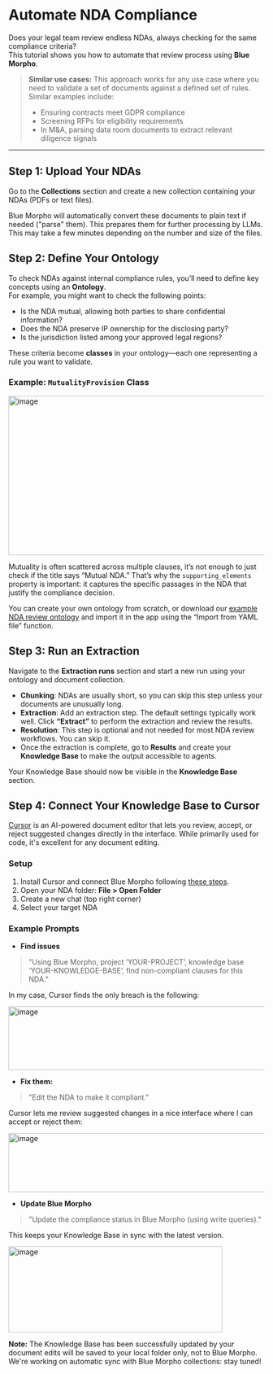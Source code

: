 # Automate NDA Compliance 

Does your legal team review endless NDAs, always checking for the same compliance criteria?  
This tutorial shows you how to automate that review process using **Blue Morpho**.

> **Similar use cases:** This approach works for any use case where you need to validate a set of documents against a defined set of rules. Similar examples include:
> - Ensuring contracts meet GDPR compliance  
> - Screening RFPs for eligibility requirements  
> - In M&A, parsing data room documents to extract relevant diligence signals

---

## Step 1: Upload Your NDAs

Go to the **Collections** section and create a new collection containing your NDAs (PDFs or text files).

Blue Morpho will automatically convert these documents to plain text if needed ("parse" them). This prepares them for further processing by LLMs. 
This may take a few minutes depending on the number and size of the files.

## Step 2: Define Your Ontology

To check NDAs against internal compliance rules, you’ll need to define key concepts using an **Ontology**.  
For example, you might want to check the following points:
- Is the NDA mutual, allowing both parties to share confidential information?
- Does the NDA preserve IP ownership for the disclosing party?
- Is the jurisdiction listed among your approved legal regions?

These criteria become **classes** in your ontology—each one representing a rule you want to validate.

### Example: `MutualityProvision` Class

<img width="653" height="313" alt="image" src="https://github.com/user-attachments/assets/0267bc13-358a-4f30-9e10-ed879cdf7424" />

Mutuality is often scattered across multiple clauses, it’s not enough to just check if the title says “Mutual NDA.” That’s why the `supporting_elements` property is important: it captures the specific passages in the NDA that justify the compliance decision.

You can create your own ontology from scratch, or download our [example NDA review ontology](https://github.com/getbluemorpho/blue-morpho/blob/main/assets/review%20nda%20ontology.yaml) and import it in the app using the “Import from YAML file” function.

## Step 3: Run an Extraction

Navigate to the **Extraction runs** section and start a new run using your ontology and document collection.

- **Chunking**: NDAs are usually short, so you can skip this step unless your documents are unusually long.
- **Extraction**: Add an extraction step. The default settings typically work well. Click **“Extract”** to perform the extraction and review the results.
- **Resolution**: This step is optional and not needed for most NDA review workflows. You can skip it.
- Once the extraction is complete, go to **Results** and create your **Knowledge Base** to make the output accessible to agents.

Your Knowledge Base should now be visible in the **Knowledge Base** section.

## Step 4: Connect Your Knowledge Base to Cursor

[Cursor](https://cursor.com) is an AI-powered document editor that lets you review, accept, or reject suggested changes directly in the interface. While primarily used for code, it's excellent for any document editing.

### Setup

1. Install Cursor and connect Blue Morpho following [these steps](../product/setup-blue-morpho-mcp.md).
2. Open your NDA folder: **File > Open Folder**
3. Create a new chat (top right corner)
4. Select your target NDA

### Example Prompts

- **Find issues**

> "Using Blue Morpho, project ‘YOUR-PROJECT’, knowledge base ‘YOUR-KNOWLEDGE-BASE’, find non-compliant clauses for this NDA."

In my case, Cursor finds the only breach is the following:

<img width="519" height="125" alt="image" src="https://github.com/user-attachments/assets/0a7f3683-2332-4ddf-816c-7b7ff9c572d3" />

- **Fix them:**

> "Edit the NDA to make it compliant."

Cursor lets me review suggested changes in a nice interface where I can accept or reject them:

<img width="1337" height="116" alt="image" src="https://github.com/user-attachments/assets/79697a0e-85f7-4d06-8d14-ec4afe1f04ec" />

- **Update Blue Morpho**

> "Update the compliance status in Blue Morpho (using write queries)."

This keeps your Knowledge Base in sync with the latest version.  

<img width="421" height="169" alt="image" src="https://github.com/user-attachments/assets/bc3069da-c245-42a6-b781-c6733aeaaa36" />


**Note:** The Knowledge Base has been successfully updated by your document edits will be saved to your local folder only, not to Blue Morpho. We're working on automatic sync with Blue Morpho collections: stay tuned!
